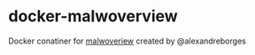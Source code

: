 # docker-malwoverview

Docker conatiner for [malwoveriew](https://github.com/alexandreborges/malwoverview) created by @alexandreborges

